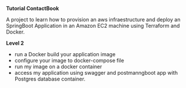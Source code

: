 **Tutorial ContactBook**

A project to learn how to provision an aws infraestructure and deploy an SpringBoot
Application in an Amazon EC2 machine using Terraform and Docker.

**Level 2**

- run a Docker build your application image
- configure your image to docker-compose file
- run my image on a docker container
- access my application using swagger and postmanngboot app with Postgres database container. 
